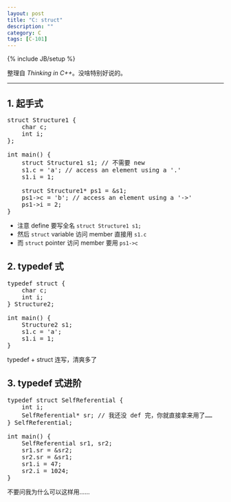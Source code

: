 ```yaml
---
layout: post
title: "C: struct"
description: ""
category: C
tags: [C-101]
---
```

{% include JB/setup %}

整理自 _Thinking in C++_。没啥特别好说的。

-----

## 1. 起手式

<pre class="prettyprint linenums">
struct Structure1 {
	char c;
	int i;
};

int main() {
	struct Structure1 s1; // 不需要 new
	s1.c = 'a'; // access an element using a '.'
	s1.i = 1;
	
	struct Structure1* ps1 = &s1;
	ps1-&gt;c = 'b'; // access an element using a '->'
	ps1-&gt;i = 2;
}
</pre>

* 注意 define 要写全名 `struct Structure1 s1;`
* 然后 `struct` variable 访问 member 直接用 `s1.c`
* 而 `struct` pointer 访问 member 要用 `ps1->c`

## 2. typedef 式

<pre class="prettyprint linenums">
typedef struct {
	char c;
	int i;
} Structure2;

int main() {
	Structure2 s1;
	s1.c = 'a';
	s1.i = 1;
}
</pre>

typedef + struct 连写，清爽多了

## 3. typedef 式进阶

<pre class="prettyprint linenums">
typedef struct SelfReferential {
	int i;
	SelfReferential* sr; // 我还没 def 完，你就直接拿来用了……
} SelfReferential;

int main() {
	SelfReferential sr1, sr2;
	sr1.sr = &sr2;
	sr2.sr = &sr1;
	sr1.i = 47;
	sr2.i = 1024;
}
</pre>

不要问我为什么可以这样用……